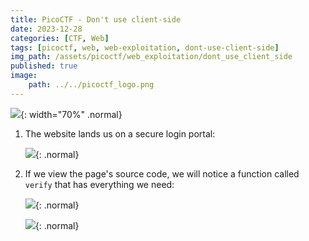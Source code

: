 ```yaml
---
title: PicoCTF - Don't use client-side
date: 2023-12-28
categories: [CTF, Web]
tags: [picoctf, web, web-exploitation, dont-use-client-side]
img_path: /assets/picoctf/web_exploitation/dont_use_client_side
published: true
image:
    path: ../../picoctf_logo.png
---
```


![](room_banner.png){: width="70%" .normal}

1. The website lands us on a secure login portal:

    ![](home.png){: .normal}

2. If we view the page's source code, we will notice a function called `verify` that has everything we need:

    ![](source_code.png){: .normal}

    ![](pass_verified.png){: .normal}
